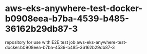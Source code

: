 # aws-eks-anywhere-test-docker-b0908eea-b7ba-4539-b485-36162b29db87-3
repository for use with E2E test job aws-eks-anywhere-test-docker:b0908eea-b7ba-4539-b485-36162b29db87-3
